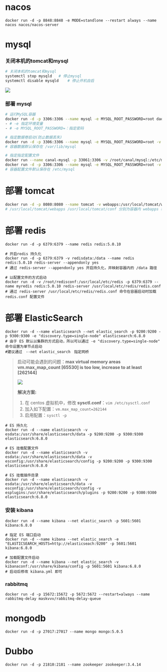 # nacos 

```shell
docker run -d -p 8848:8848 -e MODE=standlone --restart always --name nacos nacos/nacos-server
```

# mysql

### 关闭本机的tomcat和mysql

```sh
# 关闭本机的tomcat和mysql
systemctl stop mysqld	# 停止mysql
systemctl disable mysqld	# 停止开机自启
```

![](http://qiniu.zhouhongyin.top/2022/06/05/1654405965-image-20200926094820156.png)

### 部署 mysql

```sh
# 运行MySQL容器
docker run -d -p 3306:3306 --name mysql -e MYSQL_ROOT_PASSWORD=root daocloud.io/library/mysql:5.7.4
- # -e 指定环境变量
- # -e MYSQL_ROOT_PASSWORD=：指定密码

# 指定数据卷启动(防止数据丢失)
docker run -d -p 3306:3306 --name mysql -e MYSQL_ROOT_PASSWORD=root -v mysqldata:/var/lib/mysql mysql:5.5.62
# 容器数据默认保存在 /var/lib/mysql 

# 指定指定配置文件
docker run --name canal-mysql -p 33061:3306 -v /root/canal/mysql:/etc/mysql/conf.d -e MYSQL_ROOT_PASSWORD=root -d mysql:8.0
docker run -d -p 3306:3306 --name mysql -e MYSQL_ROOT_PASSWORD=root -v mysqldata:/var/lib/mysql  -v mysqlconf:/etc/mysql mysql:5.5.62
# 容器配置文件默认保存在 /etc/mysql
```

# 部署 tomcat

```sh
docker run -d -p 8080:8080 --name tomcat -v webapps:/usr/local/tomcat/webapps -v tomcatconf:/usr/local/tomcat/conf tomcat:8.0-jre8
# /usr/local/tomcat/webapps /usr/local/tomcat/conf 分别为容器内 webapps 和 配置文件目录。
```

# 部署 redis

```shell
docker run -d -p 6379:6379 --name redis redis:5.0.10
```

```shell
# 开启redis 持久化
docker run -d -p 6379:6379 -v redisdata:/data --name redis redis:5.0.10 redis-server --appendonly yes
# 通过 redis-server --appendonly yes 开启持久化，并映射容器内的 /data 路径
```

```shell
# 以配置文件的方式启动
docker run -d -v /root/redisconf:/usr/local/etc/redis -p 6379:6379 --name myredis redis:5.0.10 redis-server /usr/local/etc/redis/redis.conf
# 通过 redis-server /usr/local/etc/redis/redis.conf 命令在容器启动时加载 redis.conf 配置文件
```

# 部署 ElasticSearch

```shell
docker run -d --name elasticsearch --net elastic_search -p 9200:9200 -p 9300:9300 -e "discovery.type=single-node" elasticsearch:6.8.0
# 由于 ES 默认以集群的方式启动，所以可以通过 -e "discovery.type=single-node" 命令设置为单节点启动
#建议通过　--net elastic_search　指定网桥
```

> 启动可能会遇到的问题：**max virtual memory areas vm.max_map_count [65530] is too low, increase to at least [262144]**
>
> ![](http://qiniu.zhouhongyin.top/2022/06/05/1654405969-image-20210520201355349.png)
>
> **解决方案:**
>
> 1. 在 centos 虚拟机中，修改 **sysctl.conf**：`vim /etc/sysctl.conf`
> 2. 加入如下配置：`vm.max_map_count=262144`
> 3. 启用配置：`sysctl -p`

```shell
# ES 持久化
docker run -d --name elasticsearch -v esdata:/usr/share/elasticsearch/data -p 9200:9200 -p 9300:9300 elasticsearch:6.8.0
```

```shell
# ES 挂载配置文件
docker run -d --name elasticsearch -v esdata:/usr/share/elasticsearch/data -v esconfig:/usr/share/elasticsearch/config -p 9200:9200 -p 9300:9300 elasticsearch:6.8.0
```

```shell
# ES 挂载插件目录
docker run -d --name elasticsearch -v esdata:/usr/share/elasticsearch/data -v esconfig:/usr/share/elasticsearch/config -v esplugins:/usr/share/elasticsearch/plugins -p 9200:9200 -p 9300:9300 elasticsearch:6.8.0
```

### 安装 kibana

```shell
docker run -d --name kibana --net elastic_search -p 5601:5601 kibana:6.8.0
```

```shell
# 指定 ES 端口启动
docker run -d --name kibana --net elastic_search -e "ELASTICSEARCH_HOSTS=http://elasticseach:9200" -p 5601:5601 kibana:6.8.0
```

```shell
# 加载配置文件启动
docker run -d --name kibana --net elastic_search -v kibanaconf:/usr/share/kibana/config -p 5601:5601 kibana:6.8.0
# 启动后修改 kibana.yml 即可
```

### rabbitmq

```shell
docker run -d -p 15672:15672 -p 5672:5672 --restart=always --name rabbitmq-delay maskvvv/rabbitmq-delay-queue
```

# mongodb

```shell
docker run -d -p 27017:27017 --name mongo mongo:5.0.5
```

# Dubbo

```shell
docker run -d -p 21810:2181 --name zookeeper zookeeper:3.4.14
```

